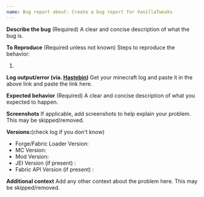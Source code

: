```yaml
---
name: Bug report about: Create a bug report for VanillaTweaks
---
```


**Describe the bug** (Required)
A clear and concise description of what the bug is.

**To Reproduce** (Required unless not known)
Steps to reproduce the behavior:

1.

**Log output/error (via. [Hastebin](http://hastebin.com/))**
Get your minecraft log and paste it in the above link and paste the link here.

**Expected behavior** (Required)
A clear and concise description of what you expected to happen.

**Screenshots**
If applicable, add screenshots to help explain your problem. This may be skipped/removed.

**Versions:**(check log if you don't know)

- Forge/Fabric Loader Version:
- MC Version:
- Mod Version:
- JEI Version (if present) :
- Fabric API Version (if present) :

**Additional context**
Add any other context about the problem here. This may be skipped/removed.
